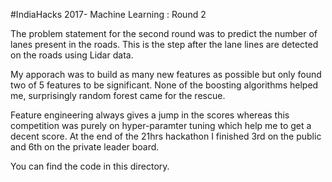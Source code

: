 #IndiaHacks 2017- Machine Learning : Round 2

The problem statement for the second round was to predict the number of lanes present in the roads. This is the step after the lane lines are detected on the roads using Lidar data. 

My apporach was to build as many new features as possible but only found two of 5 features to be significant. None of the boosting algorithms helped me, surprisingly random forest came for the rescue. 

Feature engineering always gives a jump in the scores whereas this competition was purely on hyper-paramter tuning which help me to get a decent score. 
At the end of the 21hrs hackathon I finished 3rd on the public and 6th on the private leader board.

You can find the code in this directory.
